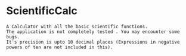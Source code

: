 # ScientificCalc
    A Calculator with all the basic scientific functions.
	The application is not completely tested . You may encounter some bugs.
	It's precision is upto 10 decimal places (Expressions in negative powers of ten are not included in this).
	
	
		 
